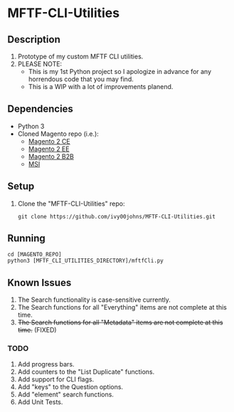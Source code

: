 # MFTF-CLI-Utilities

## Description
1. Prototype of my custom MFTF CLI utilities.
2. PLEASE NOTE: 
    * This is my 1st Python project so I apologize in advance for any horrendous code that you may find.
    * This is a WIP with a lot of improvements planend.

## Dependencies
* Python 3
* Cloned Magento repo (i.e.):
    * [Magento 2 CE](https://github.com/magento/magento2ce.git)
    * [Magento 2 EE](https://github.com/magento/magento2ee)
    * [Magento 2 B2B](https://github.com/magento/magento2b2b)
    * [MSI](https://github.com/magento-engcom/msi)


## Setup
1. Clone the "MFTF-CLI-Utilities" repo:
    ```
    git clone https://github.com/ivy00johns/MFTF-CLI-Utilities.git
    ```

## Running
```
cd [MAGENTO_REPO]
python3 [MFTF_CLI_UTILITIES_DIRECTORY]/mftfCli.py
```

## Known Issues
1. The Search functionality is case-sensitive currently.
2. The Search functions for all "Everything" items are not complete at this time.
3. ~~The Search functions for all "Metadata" items are not complete at this time.~~ (FIXED)

### TODO
1. Add progress bars.
2. Add counters to the "List Duplicate" functions.
3. Add support for CLI flags.
4. Add "keys" to the Question options.
5. Add "element" search functions.
6. Add Unit Tests.